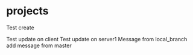 projects
========

Test create

Test update on client
Test update on server1
Message from local_branch
add message from master